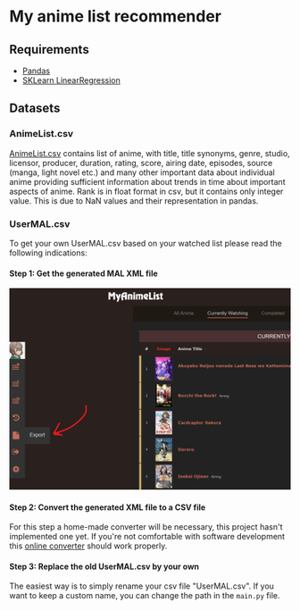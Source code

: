 # My anime list recommender
## Requirements
- [Pandas](https://pypi.org/project/pandas/)
- [SKLearn LinearRegression](https://scikit-learn.org/stable/modules/generated/sklearn.linear_model.LinearRegression.html)

## Datasets
### AnimeList.csv
[AnimeList.csv](https://www.kaggle.com/datasets/azathoth42/myanimelist?resource=download&select=AnimeList.csv) contains
list of anime, with title, title synonyms, genre, studio, licensor, producer, duration, rating, 
score, airing date, episodes, source (manga, light novel etc.) and many other important data about individual anime 
providing sufficient information about trends in time about important aspects of anime. Rank is in float format in csv, 
but it contains only integer value. This is due to NaN values and their representation in pandas.

### UserMAL.csv
To get your own UserMAL.csv based on your watched list please read the following indications:
#### Step 1: Get the generated MAL XML file
<img width="512" alt="image" src="ressources/img.png">

#### Step 2: Convert the generated XML file to a CSV file
For this step a home-made converter will be necessary, this project hasn't implemented one yet. If you're not
comfortable with software development this [online converter](https://www.convertcsv.com/xml-to-csv.htm) 
should work properly.

#### Step 3: Replace the old UserMAL.csv by your own
The easiest way is to simply rename your csv file "UserMAL.csv". If you want to keep a custom name, you can change the
path in the `main.py` file.
